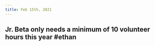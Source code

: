```yaml
---
title: Feb 15th, 2021
---
```


## Jr. Beta only needs a minimum of 10 volunteer hours this year #ethan
